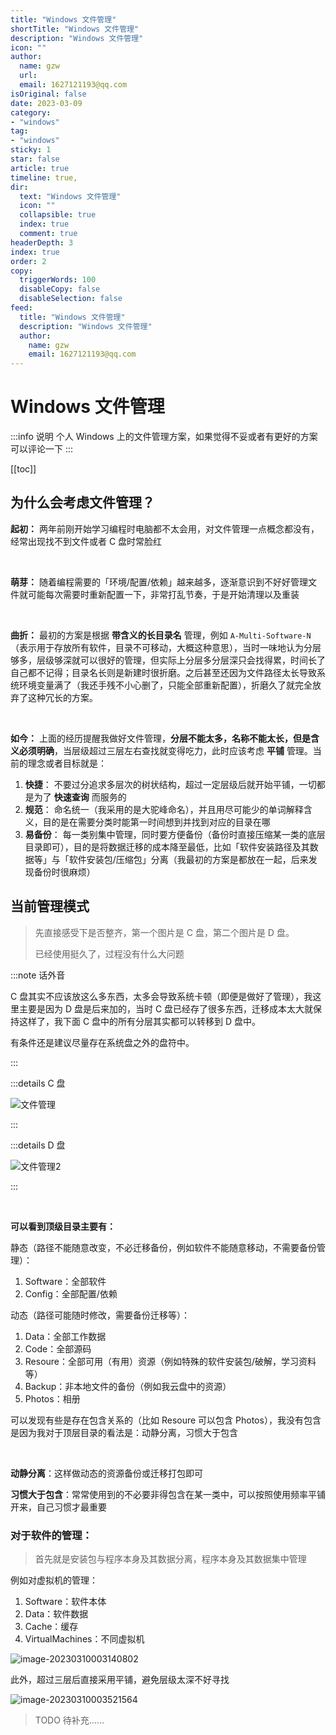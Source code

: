 ```yaml
---
title: "Windows 文件管理"
shortTitle: "Windows 文件管理"
description: "Windows 文件管理"
icon: ""
author: 
  name: gzw
  url: 
  email: 1627121193@qq.com
isOriginal: false
date: 2023-03-09
category: 
- "windows"
tag:
- "windows"
sticky: 1
star: false
article: true
timeline: true,
dir:
  text: "Windows 文件管理"
  icon: ""
  collapsible: true
  index: true
  comment: true
headerDepth: 3
index: true
order: 2
copy:
  triggerWords: 100
  disableCopy: false
  disableSelection: false
feed:
  title: "Windows 文件管理"
  description: "Windows 文件管理"
  author:
    name: gzw
    email: 1627121193@qq.com
---
```






# Windows 文件管理



:::info 说明
个人 Windows 上的文件管理方案，如果觉得不妥或者有更好的方案可以评论一下
:::



[[toc]]





## 为什么会考虑文件管理？

**起初：** 两年前刚开始学习编程时电脑都不太会用，对文件管理一点概念都没有，经常出现找不到文件或者 C 盘时常脸红

<br/>



**萌芽：** 随着编程需要的「环境/配置/依赖」越来越多，逐渐意识到不好好管理文件就可能每次需要时重新配置一下，非常打乱节奏，于是开始清理以及重装

<br/>



**曲折：** 最初的方案是根据 **带含义的长目录名** 管理，例如 `A-Multi-Software-N`（表示用于存放所有软件，目录不可移动，大概这种意思），当时一味地认为分层够多，层级够深就可以很好的管理，但实际上分层多分层深只会找得累，时间长了自己都不记得；目录名长则是新建时很折磨。之后甚至还因为文件路径太长导致系统环境变量满了（我还手残不小心删了，只能全部重新配置），折磨久了就完全放弃了这种冗长的方案。

<br/>



**如今：** 上面的经历提醒我做好文件管理，**分层不能太多，名称不能太长，但是含义必须明确**，当层级超过三层左右查找就变得吃力，此时应该考虑 **平铺** 管理。当前的理念或者目标就是：

1. **快捷**： 不要过分追求多层次的树状结构，超过一定层级后就开始平铺，一切都是为了 **快速查询** 而服务的
2. **规范**： 命名统一（我采用的是大驼峰命名），并且用尽可能少的单词解释含义，目的是在需要分类时能第一时间想到并找到对应的目录在哪
3. **易备份**： 每一类别集中管理，同时要方便备份（备份时直接压缩某一类的底层目录即可），目的是将数据迁移的成本降至最低，比如「软件安装路径及其数据等」与「软件安装包/压缩包」分离（我最初的方案是都放在一起，后来发现备份时很麻烦）









## 当前管理模式

> 先直接感受下是否整齐，第一个图片是 C 盘，第二个图片是 D 盘。
>
> 已经使用挺久了，过程没有什么大问题

:::note 话外音

C 盘其实不应该放这么多东西，太多会导致系统卡顿（即便是做好了管理），我这里主要是因为 D 盘是后来加的，当时 C 盘已经存了很多东西，迁移成本太大就保持这样了，我下面 C 盘中的所有分层其实都可以转移到 D 盘中。

有条件还是建议尽量存在系统盘之外的盘符中。

:::

:::details C 盘

![文件管理](https://my-photos-1.oss-cn-hangzhou.aliyuncs.com/markdown//%E6%96%87%E4%BB%B6%E7%AE%A1%E7%90%86/20230310/%E6%96%87%E4%BB%B6%E7%AE%A1%E7%90%861.png)

:::

:::details D 盘

![文件管理2](https://my-photos-1.oss-cn-hangzhou.aliyuncs.com/markdown//%E6%96%87%E4%BB%B6%E7%AE%A1%E7%90%86/20230310/%E6%96%87%E4%BB%B6%E7%AE%A1%E7%90%862.png)

:::



<br/>



**可以看到顶级目录主要有：**

静态（路径不能随意改变，不必迁移备份，例如软件不能随意移动，不需要备份管理）：

1. Software：全部软件
2. Config：全部配置/依赖

动态（路径可能随时修改，需要备份迁移等）：

1. Data：全部工作数据
2. Code：全部源码
3. Resoure：全部可用（有用）资源（例如特殊的软件安装包/破解，学习资料等）
4. Backup：非本地文件的备份（例如我云盘中的资源）
5. Photos：相册

可以发现有些是存在包含关系的（比如 Resoure 可以包含 Photos），我没有包含是因为我对于顶层目录的看法是：动静分离，习惯大于包含

<br/>



**动静分离**：这样做动态的资源备份或迁移打包即可

**习惯大于包含**：常常使用到的不必要非得包含在某一类中，可以按照使用频率平铺开来，自己习惯才最重要





### 对于软件的管理：

> 首先就是安装包与程序本身及其数据分离，程序本身及其数据集中管理

例如对虚拟机的管理：

1. Software：软件本体
2. Data：软件数据
3. Cache：缓存
4. VirtualMachines：不同虚拟机

![image-20230310003140802](https://my-photos-1.oss-cn-hangzhou.aliyuncs.com/markdown//%E6%96%87%E4%BB%B6%E7%AE%A1%E7%90%86/20230310/%E8%BD%AF%E4%BB%B6%E7%AE%A1%E7%90%861.png)

此外，超过三层后直接采用平铺，避免层级太深不好寻找

![image-20230310003521564](https://my-photos-1.oss-cn-hangzhou.aliyuncs.com/markdown//%E6%96%87%E4%BB%B6%E7%AE%A1%E7%90%86/20230310/%E8%BD%AF%E4%BB%B6%E7%AE%A1%E7%90%862.png)



> TODO 待补充……